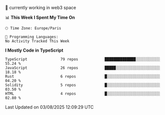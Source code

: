 🔭 currently working in web3 space

<!--START_SECTION:waka-->
📊 **This Week I Spent My Time On** 

```text
🕑︎ Time Zone: Europe/Paris

💬 Programming Languages: 
No Activity Tracked This Week
```

**I Mostly Code in TypeScript** 

```text
TypeScript               79 repos            ██████████████░░░░░░░░░░░   55.24 % 
JavaScript               26 repos            █████░░░░░░░░░░░░░░░░░░░░   18.18 % 
Rust                     6 repos             █░░░░░░░░░░░░░░░░░░░░░░░░   04.20 % 
Solidity                 5 repos             █░░░░░░░░░░░░░░░░░░░░░░░░   03.50 % 
HTML                     4 repos             █░░░░░░░░░░░░░░░░░░░░░░░░   02.80 % 
```




 Last Updated on 03/08/2025 12:09:29 UTC
<!--END_SECTION:waka-->
